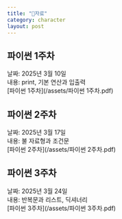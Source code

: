 ```yaml
---
title: "📙자료"
category: character
layout: post
---
```


## 파이썬 1주차
날짜: 2025년 3월 10일<br>
내용: print, 기본 연산과 입출력<br>
[파이썬 1주차](/assets/파이썬 1주차.pdf)

## 파이썬 2주차
날짜: 2025년 3월 17일<br>
내용: 불 자료형과 조건문<br>
[파이썬 2주차](/assets/파이썬 2주차.pdf)

## 파이썬 3주차
날짜: 2025년 3월 24일<br>
내용: 반복문과 리스트, 딕셔너리<br>
[파이썬 3주차](/assets/파이썬 3주차.pdf)

